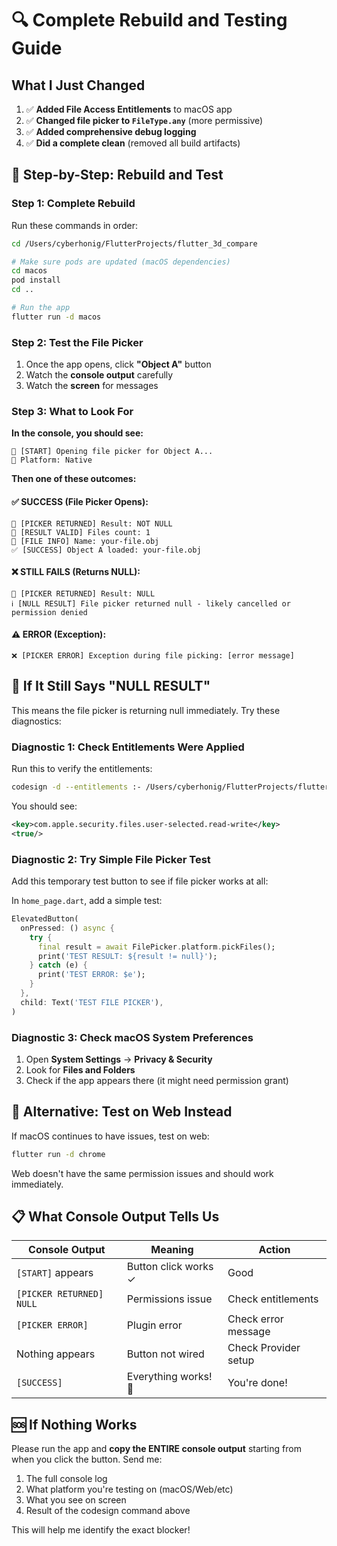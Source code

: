# 🔍 Complete Rebuild and Testing Guide

## What I Just Changed

1. ✅ **Added File Access Entitlements** to macOS app
2. ✅ **Changed file picker to `FileType.any`** (more permissive)
3. ✅ **Added comprehensive debug logging**
4. ✅ **Did a complete clean** (removed all build artifacts)

## 🚀 Step-by-Step: Rebuild and Test

### Step 1: Complete Rebuild

Run these commands in order:

```bash
cd /Users/cyberhonig/FlutterProjects/flutter_3d_compare

# Make sure pods are updated (macOS dependencies)
cd macos
pod install
cd ..

# Run the app
flutter run -d macos
```

### Step 2: Test the File Picker

1. Once the app opens, click **"Object A"** button
2. Watch the **console output** carefully
3. Watch the **screen** for messages

### Step 3: What to Look For

**In the console, you should see:**
```
📁 [START] Opening file picker for Object A...
📁 Platform: Native
```

**Then one of these outcomes:**

#### ✅ SUCCESS (File Picker Opens):
```
📁 [PICKER RETURNED] Result: NOT NULL
📁 [RESULT VALID] Files count: 1
📁 [FILE INFO] Name: your-file.obj
✅ [SUCCESS] Object A loaded: your-file.obj
```

#### ❌ STILL FAILS (Returns NULL):
```
📁 [PICKER RETURNED] Result: NULL
ℹ️ [NULL RESULT] File picker returned null - likely cancelled or permission denied
```

#### ⚠️ ERROR (Exception):
```
❌ [PICKER ERROR] Exception during file picking: [error message]
```

## 🔧 If It Still Says "NULL RESULT"

This means the file picker is returning null immediately. Try these diagnostics:

### Diagnostic 1: Check Entitlements Were Applied

Run this to verify the entitlements:
```bash
codesign -d --entitlements :- /Users/cyberhonig/FlutterProjects/flutter_3d_compare/build/macos/Build/Products/Debug/flutter_3d_app.app
```

You should see:
```xml
<key>com.apple.security.files.user-selected.read-write</key>
<true/>
```

### Diagnostic 2: Try Simple File Picker Test

Add this temporary test button to see if file picker works at all:

In `home_page.dart`, add a simple test:
```dart
ElevatedButton(
  onPressed: () async {
    try {
      final result = await FilePicker.platform.pickFiles();
      print('TEST RESULT: ${result != null}');
    } catch (e) {
      print('TEST ERROR: $e');
    }
  },
  child: Text('TEST FILE PICKER'),
)
```

### Diagnostic 3: Check macOS System Preferences

1. Open **System Settings** → **Privacy & Security**
2. Look for **Files and Folders**
3. Check if the app appears there (it might need permission grant)

## 🎯 Alternative: Test on Web Instead

If macOS continues to have issues, test on web:

```bash
flutter run -d chrome
```

Web doesn't have the same permission issues and should work immediately.

## 📋 What Console Output Tells Us

| Console Output | Meaning | Action |
|----------------|---------|--------|
| `[START]` appears | Button click works ✓ | Good |
| `[PICKER RETURNED] NULL` | Permissions issue | Check entitlements |
| `[PICKER ERROR]` | Plugin error | Check error message |
| Nothing appears | Button not wired | Check Provider setup |
| `[SUCCESS]` | Everything works! 🎉 | You're done! |

## 🆘 If Nothing Works

Please run the app and **copy the ENTIRE console output** starting from when you click the button. Send me:

1. The full console log
2. What platform you're testing on (macOS/Web/etc)
3. What you see on screen
4. Result of the codesign command above

This will help me identify the exact blocker!

